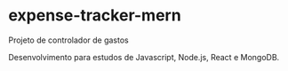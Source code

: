 # expense-tracker-mern
Projeto de controlador de gastos 

Desenvolvimento para estudos de Javascript, Node.js, React e MongoDB.
